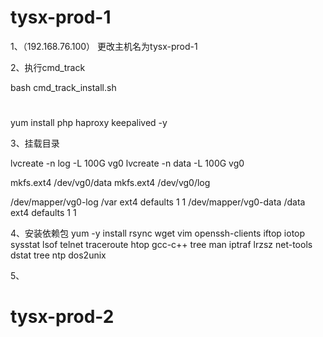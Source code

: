 # tysx-prod-1
1、（192.168.76.100） 更改主机名为tysx-prod-1

2、执行cmd_track

bash cmd_track_install.sh

#
yum install php haproxy keepalived -y

3、挂载目录

lvcreate -n log -L 100G vg0
lvcreate -n data -L 100G vg0

mkfs.ext4 /dev/vg0/data
mkfs.ext4 /dev/vg0/log

/dev/mapper/vg0-log /var                       ext4    defaults        1 1
/dev/mapper/vg0-data /data                       ext4    defaults        1 1

4、安装依赖包
yum -y install rsync wget vim openssh-clients iftop iotop sysstat  lsof telnet traceroute htop  gcc-c++ tree man iptraf lrzsz net-tools  dstat tree ntp dos2unix

5、
# tysx-prod-2



